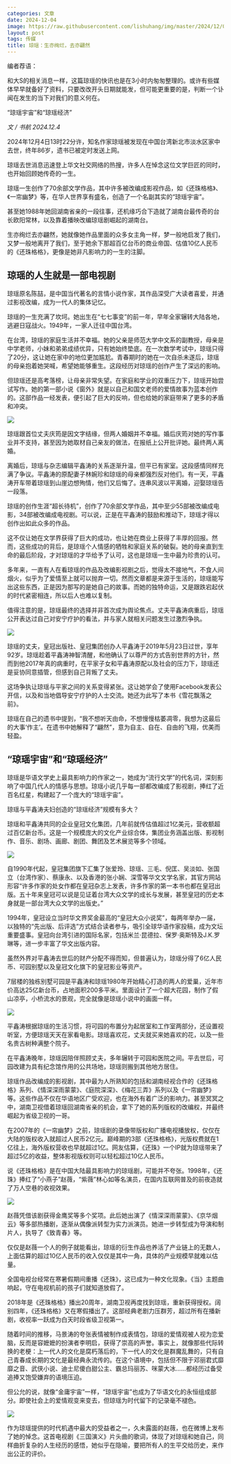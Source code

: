 ```yaml
---
categories: 文章
date: 2024-12-04
image: https://raw.githubusercontent.com/lishuhang/img/master/2024/12/04/01.jpg
layout: post
tags: 传媒
title: 琼瑶：生亦绚烂，去亦翩然
---
```


编者荐语：  

和大S的相关消息一样，这篇琼瑶的快讯也是在3小时内匆匆整理的。或许有些媒体早早就备好了资料，只要改改开头日期就能发，但可能更重要的是，判断一个讣闻在发生的当下对我们的意义何在。  

“琼瑶宇宙”和“琼瑶经济”  

*文 / 书航 2024.12.4*

2024年12月4日13时22分许，知名作家琼瑶被发现在中国台湾新北市淡水区家中去世，终年86岁，遗书已被定时发送上网。

琼瑶去世消息迅速登上华文社交网络的热搜，许多人在悼念这位文学巨匠的同时，也开始回顾她传奇的一生。

琼瑶一生创作了70余部文学作品，其中许多被改编成影视作品，如《还珠格格》、《一帘幽梦》等，在华人世界享有盛名，创造了一个名副其实的“琼瑶宇宙”。

甚至她1988年她回湖南省亲的一段往事，还机缘巧合下造就了湖南台最传奇的台长欧阳常林，以及靠着播映改编琼瑶剧崛起的湖南台。

生亦绚烂去亦翩然，她就像她作品里面的众多女主角一样，梦一般地启发了我们，又梦一般地离开了我们，至于她余下那超百亿台币的商业帝国、估值10亿人民币的《还珠格格》，更像是她非凡影响力的一生的注脚。

## 琼瑶的人生就是一部电视剧

琼瑶原名陈喆，是中国当代著名的言情小说作家，其作品深受广大读者喜爱，并通过影视改编，成为一代人的集体记忆。

琼瑶的一生充满了坎坷。她出生在“七七事变”的前一年，早年全家辗转大陆各地，逃避日寇战火。1949年，一家人迁往中国台湾。

在台湾，琼瑶的家庭生活并不幸福。她的父亲是师范大学中文系的副教授，母亲是中学老师，小妹和弟弟成绩优异，只有她始终垫底。在一次数学考试中，琼瑶只得了20分，这让她在家中的地位更加尴尬。青春期时的她在一次自杀未遂后，琼瑶的母亲抱着她哭喊，希望她能够重生。这段经历对琼瑶的创作产生了深远的影响。

但琼瑶还是高考落榜，让母亲非常失望。在家庭和学业的双重压力下，琼瑶开始尝试写作。她的第一部小说《窗外》就是以自己和国文老师的爱情故事为蓝本创作的。这部作品一经发表，便引起了巨大的反响，但也给她的家庭带来了更多的矛盾和冲突。

![](https://raw.githubusercontent.com/lishuhang/img/master/2024/12/04/02.png)

琼瑶跟首位丈夫庆筠是因文字结缘，但两人婚姻并不幸福。婚后庆筠对她的写作事业并不支持，甚至因为她取材自己亲友的做法，在报纸上公开批评她。最终两人离婚。

离婚后，琼瑶与杂志编辑平鑫涛的关系逐渐升温，但平已有家室。这段感情同样充满了争议。平鑫涛的原配妻子林婉珍和琼瑶的母亲都强烈反对他们。有一天，平鑫涛开车带着琼瑶到山崖边想殉情，他们又后悔了。连串风波以平离婚，迎娶琼瑶告一段落。

琼瑶的创作生涯“超长待机”，创作了70余部文学作品，其中至少55部被改编成电影，34部被改编成电视剧。可以说，正是在平鑫涛的鼓励和推动下，琼瑶才得以创作出如此众多的作品。

这不仅让她在文学界获得了巨大的成功，也让她在商业上获得了丰厚的回报。然而，这些成功的背后，是琼瑶个人情感的牺牲和家庭关系的破裂。她的母亲直到生命的最后阶段，才对琼瑶的才华给予了认可，这也是琼瑶一生中最为珍贵的认可。

多年来，一直有人在看琼瑶的作品及改编影视剧之后，觉得太不接地气，不食人间烟火，似乎为了爱情至上就可以抛弃一切。然而文章都是来源于生活的，琼瑶能写出这些东西，正是因为那写的是她自己的故事。而她的独特命运，又是跟跌宕起伏的时代紧密相连，所以后人也难以复制。

值得注意的是，琼瑶最终的选择并非首次成为舆论焦点。丈夫平鑫涛病重后，琼瑶公开表达过自己对安宁疗护的看法，并与家人就相关问题发生过激烈争执。

![](https://raw.githubusercontent.com/lishuhang/img/master/2024/12/04/03.png)

琼瑶的丈夫，皇冠出版社、皇冠集团创办人平鑫涛于2019年5月23日过世，享年92岁。琼瑶趁着平鑫涛神智清醒，和他确认了以尊严的方式告别世界的方针，然而到他2017年真的病重时，在平家子女和平鑫涛原配以及社会的压力下，琼瑶还是妥协同意插管，但感到自己背叛了丈夫。

这场争执让琼瑶与平家之间的关系变得紧张。这让她学会了使用Facebook发表公开信，以及和当地倡导安宁疗护的人士交流。她还为此写了本书《雪花飘落之前》。

琼瑶在自己的遗书中提到，“我不想听天由命，不想慢慢枯萎凋零，我想为这最后的大事‘作主’。在遗书中她解释了“翩然”，意为自主、自在、自由的飞翔，优美而轻盈。

## “琼瑶宇宙”和“琼瑶经济”

琼瑶是华语文学史上最具影响力的作家之一，她成为“流行文学”的代名词，深刻影响了中国几代人的情感与思想。琼瑶小说几乎每一部都改编成了影视剧，捧红了近百名红星，构建起了一个庞大的“琼瑶宇宙”。

琼瑶与平鑫涛夫妇创造的“琼瑶经济”规模有多大？

琼瑶和平鑫涛共同的企业皇冠文化集团，几年前就传估值超过1亿美元，营收额超过百亿新台币。这是一个规模庞大的文化产业综合体，集团业务涵盖出版、影视制作、音乐、剧场、画廊、剧团、舞团及艺术展览等多个领域。

![](https://raw.githubusercontent.com/lishuhang/img/master/2024/12/04/04.png)

自1990年代起，皇冠集团旗下汇集了张爱玲、琼瑶、三毛、倪匡、吴淡如、张国立（台湾作家）、蔡康永、以及香港的张小娴、深雪等华文文学名家，其官方网站形容“许多作家的处女作都在皇冠杂志上发表，许多作家的第一本书也都在皇冠出版。五十年来皇冠可以说是见证着台湾大众文学的成长与发展，甚至皇冠的历史本身就是一部台湾大众文学的出版史。”

1994年，皇冠设立当时华文界奖金最高的“皇冠大众小说奖”，每两年举办一届，以独特的“先出版、后评选”方式结合读者参与，吸引全球华语作家投稿，成为文坛重要盛事。皇冠向台湾引进的国际名家，包括米兰·昆德拉、保罗·奥斯特及J.K.罗琳等，进一步丰富了华文出版内容。

虽然外界对平鑫涛去世后的财产分配不得而知，但普遍认为，琼瑶分得了6亿人民币、可园别墅以及皇冠文化旗下的皇冠影业等资产。

7层楼的独栋别墅可园是平鑫涛和琼瑶1980年开始精心打造的两人的爱巢，近年市价高达25亿新台币，占地面积200多平米。里面设计了一个超大花园，制作了假山凉亭，小桥流水的景观，完全就像是琼瑶小说中的画面一样。

![](https://raw.githubusercontent.com/lishuhang/img/master/2024/12/04/05.png)

平鑫涛根据琼瑶的生活习惯，将可园的布置分为起居室和工作室两部分，还设置视听室，方便琼瑶天天在家看电影。琼瑶喜欢花，丈夫就买来她喜欢的花，以及一些名贵古树种满整个院子。

在平鑫涛晚年，琼瑶因陪伴照顾丈夫，多年辗转于可园和医院之间。平去世后，可园改建为具有纪念馆作用的公共场地，琼瑶则搬到其他地方居住。

琼瑶作品改编成的影视剧，其中最为人所熟知的包括和湖南经视合作的《还珠格格》系列、《情深深雨蒙蒙》、《庭院深深》、《梅花三弄》系列以及《一帘幽梦》等。这些作品不仅在华语地区广受欢迎，也在海外有着广泛的影响力。甚至冥冥之中，湖南卫视借着琼瑶回湖南省亲的机会，拿下了她的系列版权的改编权，并最终崛起为省级卫视的一哥。

在2007年的《一帘幽梦》之前，琼瑶剧的录像带版权和广播电视播放权，仅仅在大陆的版权收入就超过人民币2亿元。巅峰期的3部《还珠格格》，光版权费就在1亿往上，海外版权营收也早就超过1亿。网友估算，《还珠》一个IP就为琼瑶带来了超过5亿的收益，整体影视版权则可以轻松超过10亿人民币。

说《还珠格格》是在中国大陆最具影响力的琼瑶剧，可能并不夸张。1998年，《还珠》捧红了“小燕子”赵薇，“紫薇”林心如等名演员，在国内互联网普及的前夜造就了万人空巷的收视效果。

![](https://raw.githubusercontent.com/lishuhang/img/master/2024/12/04/06.png)

赵薇凭借该剧获得金鹰奖等多个奖项。此后她出演了《情深深雨蒙蒙》、《京华烟云》等多部热播剧，逐渐从偶像派转型为实力派演员。她进一步转型成为导演和制片人，执导了《致青春》等。

仅仅是赵薇一个人的例子就能看出，琼瑶的衍生作品也养活了产业链上的无数人，上面估算的超过10亿人民币的收入仅仅是其中一角，具体的产业规模早就难以估量。

全国电视台经常在寒暑假期间重播《还珠》，这已成为一种文化现象。《当》主题曲响起，守在电视机前的孩子们就知道放假了。

2018年是《还珠格格》播出20周年，湖南卫视再度找到琼瑶，重新获得授权。阔别四年，《还珠格格》又在寒假播出了。这部经典老剧力压群芳，超过所有在播新剧，收视率一跃成为白天时段省级卫视第一。

随着时间的推移，马景涛的夸张表情被制作成表情包，琼瑶的爱情观被人视为恋爱脑，反而是容嬷嬷的扮演者李明启，获得了崇高的声誉。事实上，就像那些代际转换的老梗：上一代人的文化是腐朽落后的，下一代人的文化是群魔乱舞的，只有自己青春成长期的文化是最经典永流传的。在这个语境中，包括但不限于邓丽君式靡靡之音、武侠小说、迪士尼傻白甜公主、霸总玛丽苏、咪蒙大冰……都经历过备受追捧又饱受嫌弃的语境压迫。

但公允的说，就像“金庸宇宙”一样，“琼瑶宇宙”也成为了华语文化的永恒组成部分。即使社会上的爱情观变来变去，但琼瑶为时代留下的记录毫不褪色。

![](https://raw.githubusercontent.com/lishuhang/img/master/2024/12/04/07.png)

作为琼瑶提供的时代机遇中最大的受益者之一，久未露面的赵薇，也在微博上发布了她的悼念。这首电视剧《三国演义》片头曲的歌词，体现了对琼瑶和她自己，同样曲折复杂的人生经历的感悟，她似乎在隐喻，要把所有人的生平交给历史，来作出公正的评价。